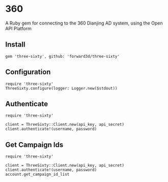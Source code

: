 # 360
A Ruby gem for connecting to the 360 Dianjing AD system, using the Open API Platform

## Install

    gem 'three-sixty', github: 'forward3d/three-sixty'


## Configuration

    require 'three-sixty'
    ThreeSixty.configure(logger: Logger.new($stdout))


## Authenticate

    require 'three-sixty'

    client = ThreeSixty::Client.new(api_key, api_secret)
    client.authenticate!(username, password)

## Get Campaign Ids

    require 'three-sixty'

    client = ThreeSixty::Client.new(api_key, api_secret)
    client.authenticate!(username, password)
    account.get_campaign_id_list